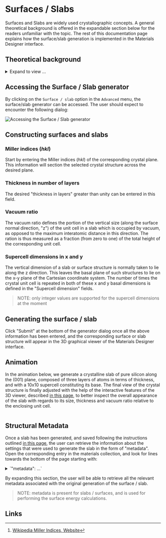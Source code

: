 # Surfaces / Slabs

Surfaces and Slabs are widely used crystallographic concepts. A general theoretical background is offered in the expandable section below for the readers unfamiliar with the topic. The rest of this documentation page explains how the surface/slab generation is implemented in the Materials Designer interface.

## Theoretical background
 
<details markdown="1">
  <summary>
    Expand to view ...
  </summary>

### Miller indices

Crystal surfaces are defined in terms of their Miller indices [^1]. Miller indices are a set of three integer numbers, conventionally expressed in the form $(hkl)$, which constitutes a convenient shorthand notation to refer to an entire family of lattice planes in a crystal. In particular, a generic set of Miller indices $(hkl)$ denotes the family of planes orthogonal to $h\mathbf {b_{1}} +k\mathbf {b_{2}} +\ell \mathbf {b_{3}}$, where $\mathbf {b_{i}}$ are the basis of the *reciprocal* lattice vectors. However, it is important to caution that the so-defined plane is not always orthogonal to the linear combination of *direct* lattice vectors $h\mathbf {a_{1}} +k\mathbf {a_{2}} +\ell \mathbf {a_{3}}$, since the reciprocal lattice vectors need not be mutually orthogonal. It is therefore convenient to divide the Miller indices by their minimum common denominator. 

### Examples

Some examples of planes with different Miller index labels in cubic crystals are depicted below for reference and illustration purposes. Since the reciprocal lattice vectors are indeed mutually orthogonal in this particular cubic case, the $(hkl)$ planes can effectively be taken to be always perpendicular to the $(hkl)$ direction in the crystal relative to the conventional Cartesian coordinate system.

![Miller indices](../../../images/materials-designer/Miller_Indices_Felix_Kling.png "Miller indices")

### Surface vs Slab

Surface represents an isolated terminal edge of an infinite crystal, whereas a Slab has a finite size and two edges. In practice, when dealing with periodic boundary conditions, a surface is modeled by a slab that is long enough for the electronic states on the edges to be completely independent of each other. 

</details>


## Accessing the Surface / Slab generator

By clicking on the `Surface / slab` option in the `Advanced` menu, the surface/slab generator can be accessed. The user should expect to encounter the following dialog:

![Accessing the Surface / Slab generator](../../../images/materials-designer/surface-slab-generator.png "Accessing the Surface / Slab generator")

## Constructing surfaces and slabs 

### Miller indices $(hkl)$

Start by entering the Miller indices $(hkl)$ of the corresponding crystal plane. This information will section the selected crystal structure across the desired plane. 

### Thickness in number of layers

The desired "thickness in layers" greater than unity can be entered in this field.  

### Vacuum ratio

The vacuum ratio defines the portion of the vertical size (along the surface normal direction, "z") of the unit cell in a slab which is occupied by vacuum, as opposed to the maximum interatomic distance in this direction. The ration is thus measured as a fraction (from zero to one) of the total height of the corresponding unit cell.  

### Supercell dimensions in x and y

The vertical dimension of a slab or surface structure is normally taken to lie along the z direction. This leaves the basal plane of such structures to lie on the x-y plane of the Cartesian coordinate system. The number of times the crystal unit cell is repeated in both of these x and y basal dimensions is defined in the "Supercell dimension" fields.

> NOTE: only integer values are supported for the supercell dimensions at the moment

## Generating the surface / slab

Click "Submit" at the bottom of the generator dialog once all the above information has been entered, and the corresponding surface or slab structure will appear in the 3D graphical viewer of the Materials Designer interface.

## Animation

In the animation below, we generate a crystalline slab of pure silicon along the (001) plane, composed of three layers of atoms in terms of thickness, and with a 10x10 supercell constituting its base. The final view of the crystal structure is finally adjusted with the help of the interactive features of the 3D viewer, described [in this page](../../../materials-designer/3d-editor.md), to better inspect the overall appearance of the slab with regards to its size, thickness and vacuum ratio relative to the enclosing unit cell. 

<img data-gifffer="/images/materials-designer/CreateSurfaceSlab.gif" />


## Structural Metadata

Once a slab has been generated, and saved following the instructions outlined [in this page](../input-output/save.md), the user can retrieve the information about the settings that were used to generate the slab in the form of "metadata". Open the corresponding entry in the materials collection, and look for lines towards the bottom of the page starting with:

<details markdown="1">
  <summary>
     `"metadata": ...`
  </summary> 

```json
{
    "isSlab": true,
    "h": 0,
    "k": 0,
    "l": 1,
    "thickness": 3,
    "vacuumRatio": 0.8,
    "vx": 10,
    "vy": 10,
    "bulkId": "KFpZWcCPMFW2egjau",
    "bulkExabyteId": "e3nJ9g7tLaARSA25g"
}
```
</details>


By expanding this section, the user will be able to retrieve all the relevant metadata associated with the original generation of the surface / slab. 

> NOTE: metadata is present for slabs / surfaces, and is used for performing the surface energy calculations.

<!-- TODO: add a link to a surface energy calculation tutorial above -->

## Links

[^1]: [Wikipedia Miller Indices, Website](https://en.wikipedia.org/wiki/Miller_index)
